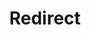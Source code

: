 ﻿---
layout: src/layouts/Redirect.astro
title: Redirect
redirect: /docs/installation
pubDate:  2023-01-01
navSearch: false
navSitemap: false
navMenu: false
---
